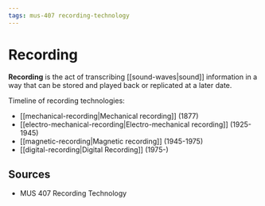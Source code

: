 ```yaml
---
tags: mus-407 recording-technology
---
```


# Recording

**Recording** is the act of transcribing [[sound-waves|sound]] information in a way that can be stored and played back or replicated at a later date.

Timeline of recording technologies:

- [[mechanical-recording|Mechanical recording]] (1877)
- [[electro-mechanical-recording|Electro-mechanical recording]] (1925-1945)
- [[magnetic-recording|Magnetic recording]] (1945-1975)
- [[digital-recording|Digital Recording]] (1975-)

## Sources

- MUS 407 Recording Technology
